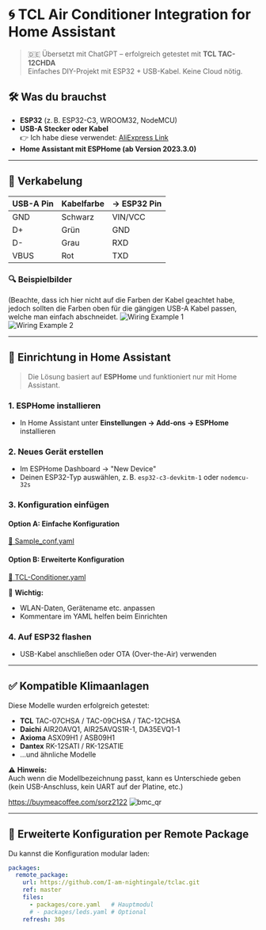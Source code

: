 # 🌀 TCL Air Conditioner Integration for Home Assistant

> 🇩🇪 Übersetzt mit ChatGPT – erfolgreich getestet mit **TCL TAC-12CHDA**  
> Einfaches DIY-Projekt mit ESP32 + USB-Kabel. Keine Cloud nötig.

## 🛠️ Was du brauchst

- **ESP32** (z. B. ESP32-C3, WROOM32, NodeMCU)
- **USB-A Stecker oder Kabel**  
  👉 Ich habe diese verwendet: [AliExpress Link](https://www.aliexpress.com/item/1005005776162012.html)
- **Home Assistant mit ESPHome (ab Version 2023.3.0)**

---

## 🔌 Verkabelung

| USB-A Pin | Kabelfarbe | → ESP32 Pin |
|-----------|------------|--------------|
| GND       | Schwarz    | VIN/VCC      |
| D+        | Grün       | GND          |
| D-        | Grau       | RXD          |
| VBUS      | Rot        | TXD          |

### 🔍 Beispielbilder
(Beachte, dass ich hier nicht auf die Farben der Kabel geachtet habe, jedoch sollten die Farben oben für die gängigen USB-A Kabel passen, welche man einfach abschneidet.
![Wiring Example 1](https://github.com/user-attachments/assets/9b674e06-41ca-4bcf-b09b-691a5fbd8545)  
![Wiring Example 2](https://github.com/user-attachments/assets/e30fadd9-19cd-47ec-baab-86f8a80410f6)

---

## 🧠 Einrichtung in Home Assistant

> Die Lösung basiert auf **ESPHome** und funktioniert nur mit Home Assistant.

### 1. ESPHome installieren

- In Home Assistant unter **Einstellungen → Add-ons → ESPHome** installieren

### 2. Neues Gerät erstellen

- Im ESPHome Dashboard → "New Device"
- Deinen ESP32-Typ auswählen, z. B. `esp32-c3-devkitm-1` oder `nodemcu-32s`

### 3. Konfiguration einfügen

#### Option A: Einfache Konfiguration
[📄 Sample_conf.yaml](https://github.com/sorz2122/tclac/blob/master/Sample_conf.yaml)

#### Option B: Erweiterte Konfiguration
[📄 TCL-Conditioner.yaml](https://github.com/sorz2122/tclac/blob/master/TCL-Conditioner.yaml)

📝 **Wichtig:**  
- WLAN-Daten, Gerätename etc. anpassen  
- Kommentare im YAML helfen beim Einrichten

### 4. Auf ESP32 flashen

- USB-Kabel anschließen oder OTA (Over-the-Air) verwenden

---

## ✅ Kompatible Klimaanlagen

Diese Modelle wurden erfolgreich getestet:

- **TCL** TAC-07CHSA / TAC-09CHSA / TAC-12CHSA
- **Daichi** AIR20AVQ1, AIR25AVQS1R-1, DA35EVQ1-1
- **Axioma** ASX09H1 / ASB09H1
- **Dantex** RK-12SATI / RK-12SATIE  
- ...und ähnliche Modelle

⚠️ **Hinweis:**  
Auch wenn die Modellbezeichnung passt, kann es Unterschiede geben (kein USB-Anschluss, kein UART auf der Platine, etc.)


https://buymeacoffee.com/sorz2122
![bmc_qr](https://github.com/user-attachments/assets/87d5d62f-ba5c-4a7e-a4b8-4cf1fd3018af)



---

## 🔧 Erweiterte Konfiguration per Remote Package

Du kannst die Konfiguration modular laden:

```yaml
packages:
  remote_package:
    url: https://github.com/I-am-nightingale/tclac.git
    ref: master
    files:
      - packages/core.yaml   # Hauptmodul
      # - packages/leds.yaml # Optional
    refresh: 30s




